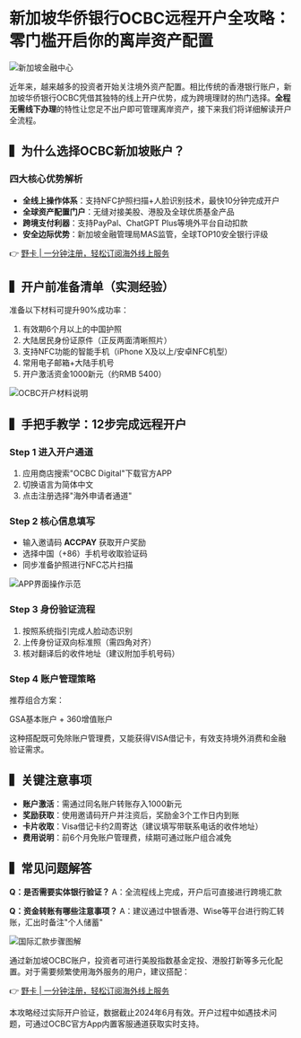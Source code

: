 # 新加坡华侨银行OCBC远程开户全攻略：零门槛开启你的离岸资产配置

![新加坡金融中心](https://bbtdd.com/wp-content/uploads/img/51883635.webp)

近年来，越来越多的投资者开始关注境外资产配置。相比传统的香港银行账户，新加坡华侨银行OCBC凭借其独特的线上开户优势，成为跨境理财的热门选择。**全程无需线下办理**的特性让您足不出户即可管理离岸资产，接下来我们将详细解读开户全流程。

## ▍为什么选择OCBC新加坡账户？

### 四大核心优势解析
- **全线上操作体系**：支持NFC护照扫描+人脸识别技术，最快10分钟完成开户
- **全球资产配置门户**：无缝对接美股、港股及全球优质基金产品
- **跨境支付利器**：支持PayPal、ChatGPT Plus等境外平台自动扣款
- **安全边际优势**：新加坡金融管理局MAS监管，全球TOP10安全银行评级

👉 [野卡 | 一分钟注册，轻松订阅海外线上服务](https://bbtdd.com/yeka)

## ▍开户前准备清单（实测经验）
准备以下材料可提升90%成功率：
1. 有效期6个月以上的中国护照
2. 大陆居民身份证原件（正反两面清晰照片）
3. 支持NFC功能的智能手机（iPhone X及以上/安卓NFC机型）
4. 常用电子邮箱+大陆手机号
5. 开户激活资金1000新元（约RMB 5400）

![OCBC开户材料说明](https://bbtdd.com/wp-content/uploads/img/2553601132669052.webp)

## ▍手把手教学：12步完成远程开户

### Step 1 进入开户通道
1. 应用商店搜索"OCBC Digital"下载官方APP
2. 切换语言为简体中文
3. 点击注册选择"海外申请者通道"

### Step 2 核心信息填写
- 输入邀请码 **ACCPAY** 获取开户奖励
- 选择中国（+86）手机号收取验证码
- 同步准备护照进行NFC芯片扫描

![APP界面操作示范](https://bbtdd.com/wp-content/uploads/img/60691884.webp)

### Step 3 身份验证流程
1. 按照系统指引完成人脸动态识别
2. 上传身份证双向标准照（需四角对齐）
3. 核对翻译后的收件地址（建议附加手机号码）

### Step 4 账户管理策略
推荐组合方案：

GSA基本账户 + 360增值账户

这种搭配既可免除账户管理费，又能获得VISA借记卡，有效支持境外消费和金融验证需求。

## ▍关键注意事项
- **账户激活**：需通过同名账户转账存入1000新元
- **奖励获取**：使用邀请码开户并注资后，奖励金3个工作日内到账
- **卡片收取**：Visa借记卡约2周寄达（建议填写带联系电话的收件地址）
- **费用说明**：前6个月免账户管理费，续期可通过账户组合减免

## ▍常见问题解答
**Q：是否需要实体银行验证？**
A：全流程线上完成，开户后可直接进行跨境汇款

**Q：资金转账有哪些注意事项？**
A：建议通过中银香港、Wise等平台进行购汇转账，汇出时备注"个人储蓄"

![国际汇款步骤图解](https://bbtdd.com/wp-content/uploads/img/8427322438727806.webp)

通过新加坡OCBC账户，投资者可进行美股指数基金定投、港股打新等多元化配置。对于需要频繁使用海外服务的用户，建议搭配：

👉 [野卡 | 一分钟注册，轻松订阅海外线上服务](https://bbtdd.com/yeka)

本攻略经过实际开户验证，数据截止2024年6月有效。开户过程中如遇技术问题，可通过OCBC官方App内置客服通道获取实时支持。